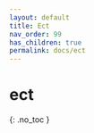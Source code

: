 ```yaml
---
layout: default
title: Ect
nav_order: 99
has_children: true
permalink: docs/ect
---
```


# ect
{: .no_toc }

